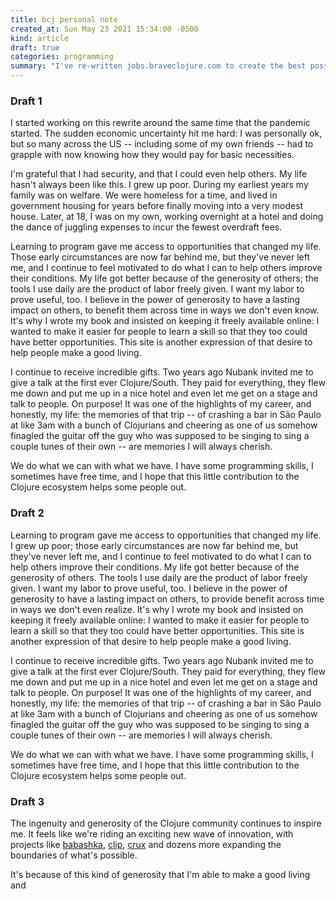 ```yaml
---
title: bcj personal note
created_at: Sun May 23 2021 15:34:00 -0500
kind: article
draft: true
categories: programming
summary: "I've re-written jobs.braveclojure.com to create the best possible Clojure job board."
---
```


### Draft 1
I started working on this rewrite around the same time that the pandemic
started. The sudden economic uncertainty hit me hard: I was personally ok, but
so many across the US -- including some of my own friends -- had to grapple with
now knowing how they would pay for basic necessities.

I'm grateful that I had security, and that I could even help others. My life
hasn't always been like this. I grew up poor. During my earliest years my family
was on welfare. We were homeless for a time, and lived in government housing for
years before finally moving into a very modest house. Later, at 18, I was on my
own, working overnight at a hotel and doing the dance of juggling expenses to
incur the fewest overdraft fees.

Learning to program gave me access to opportunities that changed my life. Those
early circumstances are now far behind me, but they've never left me, and I
continue to feel motivated to do what I can to help others improve their
conditions. My life got better because of the generosity of others; the tools I
use daily are the product of labor freely given. I want my labor to prove
useful, too. I believe in the power of generosity to have a lasting impact on
others, to benefit them across time in ways we don't even know. It's why I wrote
my book and insisted on keeping it freely available online: I wanted to make it
easier for people to learn a skill so that they too could have better
opportunities. This site is another expression of that desire to help people
make a good living.

I continue to receive incredible gifts. Two years ago Nubank invited me to give
a talk at the first ever Clojure/South. They paid for everything, they flew me
down and put me up in a nice hotel and even let me get on a stage and talk to
people. On purpose! It was one of the highlights of my career, and honestly, my
life: the memories of that trip -- of crashing a bar in São Paulo at like 3am
with a bunch of Clojurians and cheering as one of us somehow finagled the guitar
off the guy who was supposed to be singing to sing a couple tunes of their own
-- are memories I will always cherish.

We do what we can with what we have. I have some programming skills, I sometimes
have free time, and I hope that this little contribution to the Clojure
ecosystem helps some people out.


### Draft 2
Learning to program gave me access to opportunities that changed my life. I grew
up poor; those early circumstances are now far behind me, but they've never left
me, and I continue to feel motivated to do what I can to help others improve
their conditions. My life got better because of the generosity of others. The
tools I use daily are the product of labor freely given. I want my labor to
prove useful, too. I believe in the power of generosity to have a lasting impact
on others, to provide benefit across time in ways we don't even realize. It's
why I wrote my book and insisted on keeping it freely available online: I wanted
to make it easier for people to learn a skill so that they too could have better
opportunities. This site is another expression of that desire to help people
make a good living.

I continue to receive incredible gifts. Two years ago Nubank invited me to give
a talk at the first ever Clojure/South. They paid for everything, they flew me
down and put me up in a nice hotel and even let me get on a stage and talk to
people. On purpose! It was one of the highlights of my career, and honestly, my
life: the memories of that trip -- of crashing a bar in São Paulo at like 3am
with a bunch of Clojurians and cheering as one of us somehow finagled the guitar
off the guy who was supposed to be singing to sing a couple tunes of their own
-- are memories I will always cherish.

We do what we can with what we have. I have some programming skills, I sometimes
have free time, and I hope that this little contribution to the Clojure
ecosystem helps some people out.

### Draft 3

The ingenuity and generosity of the Clojure community continues to inspire me.
It feels like we're riding an exciting new wave of innovation, with projects
like [babashka](https://github.com/babashka/babashka),
[clip](https://github.com/juxt/clip), [crux](https://github.com/juxt/crux) and
dozens more expanding the boundaries of what's possible.

It's because of this kind of generosity that I'm able to make a good living and 
